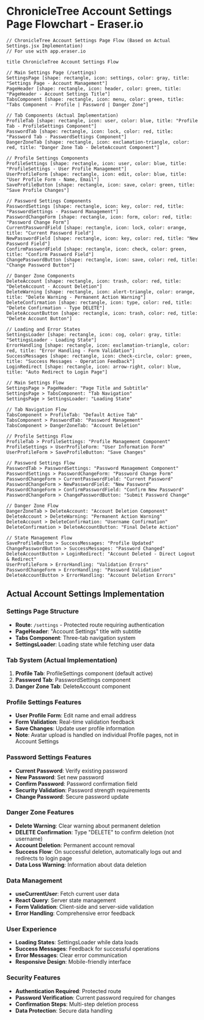 # ChronicleTree Account Settings Page Flowchart - Eraser.io

```
// ChronicleTree Account Settings Page Flow (Based on Actual Settings.jsx Implementation)
// For use with app.eraser.io

title ChronicleTree Account Settings Flow

// Main Settings Page (/settings)
SettingsPage [shape: rectangle, icon: settings, color: gray, title: "Settings Page - Account Management"]
PageHeader [shape: rectangle, icon: header, color: green, title: "PageHeader - Account Settings Title"]
TabsComponent [shape: rectangle, icon: menu, color: green, title: "Tabs Component - Profile | Password | Danger Zone"]

// Tab Components (Actual Implementation)
ProfileTab [shape: rectangle, icon: user, color: blue, title: "Profile Tab - ProfileSettings Component"]
PasswordTab [shape: rectangle, icon: lock, color: red, title: "Password Tab - PasswordSettings Component"]
DangerZoneTab [shape: rectangle, icon: exclamation-triangle, color: red, title: "Danger Zone Tab - DeleteAccount Component"]

// Profile Settings Components
ProfileSettings [shape: rectangle, icon: user, color: blue, title: "ProfileSettings - User Profile Management"]
UserProfileForm [shape: rectangle, icon: edit, color: blue, title: "User Profile Form - Name, Email"]
SaveProfileButton [shape: rectangle, icon: save, color: green, title: "Save Profile Changes"]

// Password Settings Components
PasswordSettings [shape: rectangle, icon: key, color: red, title: "PasswordSettings - Password Management"]
PasswordChangeForm [shape: rectangle, icon: form, color: red, title: "Password Change Form"]
CurrentPasswordField [shape: rectangle, icon: lock, color: orange, title: "Current Password Field"]
NewPasswordField [shape: rectangle, icon: key, color: red, title: "New Password Field"]
ConfirmPasswordField [shape: rectangle, icon: check, color: green, title: "Confirm Password Field"]
ChangePasswordButton [shape: rectangle, icon: save, color: red, title: "Change Password Button"]

// Danger Zone Components
DeleteAccount [shape: rectangle, icon: trash, color: red, title: "DeleteAccount - Account Deletion"]
DeleteWarning [shape: rectangle, icon: alert-triangle, color: orange, title: "Delete Warning - Permanent Action Warning"]
DeleteConfirmation [shape: rectangle, icon: type, color: red, title: "Delete Confirmation - Type DELETE"]
DeleteAccountButton [shape: rectangle, icon: trash, color: red, title: "Delete Account Button"]

// Loading and Error States
SettingsLoader [shape: rectangle, icon: cog, color: gray, title: "SettingsLoader - Loading State"]
ErrorHandling [shape: rectangle, icon: exclamation-triangle, color: red, title: "Error Handling - Form Validation"]
SuccessMessages [shape: rectangle, icon: check-circle, color: green, title: "Success Messages - Operation Feedback"]
LoginRedirect [shape: rectangle, icon: arrow-right, color: blue, title: "Auto Redirect to Login Page"]

// Main Settings Flow
SettingsPage > PageHeader: "Page Title and Subtitle"
SettingsPage > TabsComponent: "Tab Navigation"
SettingsPage > SettingsLoader: "Loading State"

// Tab Navigation Flow
TabsComponent > ProfileTab: "Default Active Tab"
TabsComponent > PasswordTab: "Password Management"
TabsComponent > DangerZoneTab: "Account Deletion"

// Profile Settings Flow
ProfileTab > ProfileSettings: "Profile Management Component"
ProfileSettings > UserProfileForm: "User Information Form"
UserProfileForm > SaveProfileButton: "Save Changes"

// Password Settings Flow
PasswordTab > PasswordSettings: "Password Management Component"
PasswordSettings > PasswordChangeForm: "Password Change Form"
PasswordChangeForm > CurrentPasswordField: "Current Password"
PasswordChangeForm > NewPasswordField: "New Password"
PasswordChangeForm > ConfirmPasswordField: "Confirm New Password"
PasswordChangeForm > ChangePasswordButton: "Submit Password Change"

// Danger Zone Flow
DangerZoneTab > DeleteAccount: "Account Deletion Component"
DeleteAccount > DeleteWarning: "Permanent Action Warning"
DeleteAccount > DeleteConfirmation: "Username Confirmation"
DeleteConfirmation > DeleteAccountButton: "Final Delete Action"

// State Management Flow
SaveProfileButton > SuccessMessages: "Profile Updated"
ChangePasswordButton > SuccessMessages: "Password Changed"
DeleteAccountButton > LoginRedirect: "Account Deleted - Direct Logout & Redirect"
UserProfileForm > ErrorHandling: "Validation Errors"
PasswordChangeForm > ErrorHandling: "Password Validation"
DeleteAccountButton > ErrorHandling: "Account Deletion Errors"
```

## Actual Account Settings Implementation

### Settings Page Structure
- **Route**: `/settings` - Protected route requiring authentication
- **PageHeader**: "Account Settings" title with subtitle
- **Tabs Component**: Three-tab navigation system
- **SettingsLoader**: Loading state while fetching user data

### Tab System (Actual Implementation)
1. **Profile Tab**: ProfileSettings component (default active)
2. **Password Tab**: PasswordSettings component
3. **Danger Zone Tab**: DeleteAccount component

### Profile Settings Features
- **User Profile Form**: Edit name and email address  
- **Form Validation**: Real-time validation feedback
- **Save Changes**: Update user profile information
- **Note**: Avatar upload is handled on individual Profile pages, not in Account Settings

### Password Settings Features
- **Current Password**: Verify existing password
- **New Password**: Set new password
- **Confirm Password**: Password confirmation field
- **Security Validation**: Password strength requirements
- **Change Password**: Secure password update

### Danger Zone Features
- **Delete Warning**: Clear warning about permanent deletion
- **DELETE Confirmation**: Type "DELETE" to confirm deletion (not username)
- **Account Deletion**: Permanent account removal
- **Success Flow**: On successful deletion, automatically logs out and redirects to login page
- **Data Loss Warning**: Information about data deletion

### Data Management
- **useCurrentUser**: Fetch current user data
- **React Query**: Server state management
- **Form Validation**: Client-side and server-side validation
- **Error Handling**: Comprehensive error feedback

### User Experience
- **Loading States**: SettingsLoader while data loads
- **Success Messages**: Feedback for successful operations
- **Error Messages**: Clear error communication
- **Responsive Design**: Mobile-friendly interface

### Security Features
- **Authentication Required**: Protected route
- **Password Verification**: Current password required for changes
- **Confirmation Steps**: Multi-step deletion process
- **Data Protection**: Secure data handling

